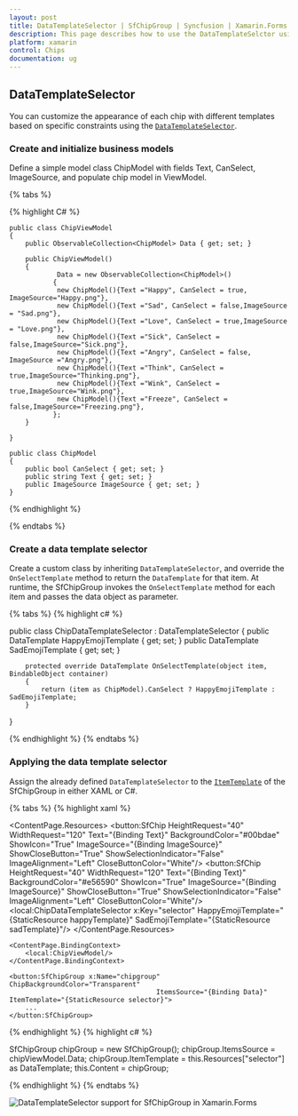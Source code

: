 ```yaml
---
layout: post
title: DataTemplateSelector | SfChipGroup | Syncfusion | Xamarin.Forms
description: This page describes how to use the DataTemplateSelctor using ItemTemplate in Xamarin.Forms SfChipGroup.
platform: xamarin
control: Chips
documentation: ug
---
```


## DataTemplateSelector
You can customize the appearance of each chip with different templates based on specific constraints using the [`DataTemplateSelector`](https://docs.microsoft.com/en-us/dotnet/api/Xamarin.Forms.DataTemplateSelector/).

### Create and initialize business models 

Define a simple model class ChipModel with fields Text, CanSelect, ImageSource, and populate chip model in ViewModel.

{% tabs %}

{% highlight C# %}

    public class ChipViewModel
    {
        public ObservableCollection<ChipModel> Data { get; set; }

        public ChipViewModel()
        {
                Data = new ObservableCollection<ChipModel>()
               {
                new ChipModel(){Text ="Happy", CanSelect = true, ImageSource="Happy.png"},
                new ChipModel(){Text ="Sad", CanSelect = false,ImageSource = "Sad.png"},
                new ChipModel(){Text ="Love", CanSelect = true,ImageSource = "Love.png"},
                new ChipModel(){Text ="Sick", CanSelect = false,ImageSource="Sick.png"},
                new ChipModel(){Text ="Angry", CanSelect = false, ImageSource ="Angry.png"},
                new ChipModel(){Text ="Think", CanSelect = true,ImageSource="Thinking.png"},
                new ChipModel(){Text ="Wink", CanSelect = true,ImageSource="Wink.png"},
                new ChipModel(){Text ="Freeze", CanSelect = false,ImageSource="Freezing.png"},
               };
        }

    }

    public class ChipModel
    {
        public bool CanSelect { get; set; }
        public string Text { get; set; }
        public ImageSource ImageSource { get; set; }
    }

{% endhighlight %}

{% endtabs %}

### Create a data template selector

Create a custom class by inheriting `DataTemplateSelector`, and override the `OnSelectTemplate` method to return the `DataTemplate` for that item. At runtime, the SfChipGroup invokes the `OnSelectTemplate` method for each item and passes the data object as parameter.

{% tabs %}
{% highlight c# %}

public class ChipDataTemplateSelector : DataTemplateSelector
{
        public DataTemplate HappyEmojiTemplate { get; set; }
        public DataTemplate SadEmojiTemplate { get; set; }

        protected override DataTemplate OnSelectTemplate(object item, BindableObject container)
        {
            return (item as ChipModel).CanSelect ? HappyEmojiTemplate : SadEmojiTemplate;
        }
}

{% endhighlight %}
{% endtabs %}

### Applying the data template selector

Assign the already defined `DataTemplateSelector` to the [`ItemTemplate`](https://help.syncfusion.com/cr/xamarin/Syncfusion.XForms.Buttons.SfChipGroup.html#Syncfusion_XForms_Buttons_SfChipGroup_ItemTemplate) of the SfChipGroup in either XAML or C#.

{% tabs %}
{% highlight xaml %}
<ContentPage xmlns="http://xamarin.com/schemas/2014/forms"
             xmlns:x="http://schemas.microsoft.com/winfx/2009/xaml"
             x:Class="SimpleSample.MainPage"
             xmlns:button="clr-namespace:Syncfusion.XForms.Buttons;assembly=Syncfusion.Buttons.XForms"
             xmlns:local="clr-namespace:SimpleSample;assembly=SimpleSample">
             
  <ContentPage.Resources>
        <ResourceDictionary>
            <DataTemplate x:Key="happyTemplate">
                <StackLayout>
                    <button:SfChip HeightRequest="40" WidthRequest="120" Text="{Binding Text}" BackgroundColor="#00bdae" ShowIcon="True" ImageSource="{Binding ImageSource}"  ShowCloseButton="True" ShowSelectionIndicator="False" ImageAlignment="Left" CloseButtonColor="White"/>
            </StackLayout>
            </DataTemplate>
            <DataTemplate x:Key="sadTemplate">
                <StackLayout>
                    <button:SfChip HeightRequest="40" WidthRequest="120" Text="{Binding Text}" BackgroundColor="#e56590" ShowIcon="True" ImageSource="{Binding ImageSource}"  ShowCloseButton="True" ShowSelectionIndicator="False" ImageAlignment="Left" CloseButtonColor="White"/>
                </StackLayout>
            </DataTemplate>
            <local:ChipDataTemplateSelector x:Key="selector" 
                                            HappyEmojiTemplate="{StaticResource happyTemplate}" 
                                            SadEmojiTemplate="{StaticResource sadTemplate}"/>
        </ResourceDictionary>
    </ContentPage.Resources>

    <ContentPage.BindingContext>
        <local:ChipViewModel/>
    </ContentPage.BindingContext>

	<button:SfChipGroup x:Name="chipgroup" ChipBackgroundColor="Transparent"                                    
                                         ItemsSource="{Binding Data}" ItemTemplate="{StaticResource selector}">
        ...
    </button:SfChipGroup>
      
</ContentPage>
{% endhighlight %}
{% highlight c# %}

SfChipGroup chipGroup = new SfChipGroup();
chipGroup.ItemsSource = chipViewModel.Data;
chipGroup.ItemTemplate = this.Resources["selector"] as DataTemplate;
this.Content = chipGroup;
      
{% endhighlight %}
{% endtabs %}

![DataTemplateSelector support for SfChipGroup in Xamarin.Forms](images\customization-images/xamarin-forms-datatemplateselector.png)

